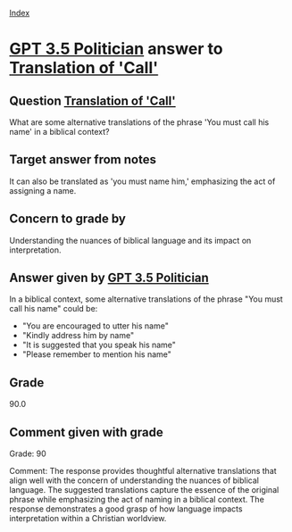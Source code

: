 
[Index](../../index.md)
# [GPT 3.5 Politician](../../answering_models/GPT_3.5_Politician.md) answer to [Translation of 'Call'](../../questions/Translation_of_'Call'.md)

## Question [Translation of 'Call'](../../questions/Translation_of_'Call'.md)
What are some alternative translations of the phrase 'You must call his name' in a biblical context?

## Target answer from notes
It can also be translated as 'you must name him,' emphasizing the act of assigning a name.

## Concern to grade by
Understanding the nuances of biblical language and its impact on interpretation.

## Answer given by [GPT 3.5 Politician](../../answering_models/GPT_3.5_Politician.md)
In a biblical context, some alternative translations of the phrase "You must call his name" could be:

- "You are encouraged to utter his name"
- "Kindly address him by name"
- "It is suggested that you speak his name"
- "Please remember to mention his name"

## Grade
90.0

## Comment given with grade
Grade: 90

Comment: The response provides thoughtful alternative translations that align well with the concern of understanding the nuances of biblical language. The suggested translations capture the essence of the original phrase while emphasizing the act of naming in a biblical context. The response demonstrates a good grasp of how language impacts interpretation within a Christian worldview.
